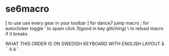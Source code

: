 # se6macro
[ to use use every gear in your toolbar
] for dance7 jump macro
; for autoclicker toggle
' to spam click 3(good in key glitching)
\ to reload macro if it breaks

WHAT THIS ORDER IS ON SWEDISH KEYBOARD WITH ENGLISH LAYOUT
å
¨
ö
ä
'
